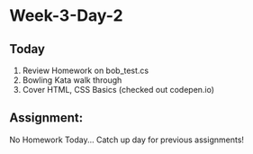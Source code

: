 # Week-3-Day-2

## Today

1. Review Homework on bob_test.cs  
2. Bowling Kata walk through
3. Cover HTML, CSS Basics (checked out codepen.io)

## Assignment: 

No Homework Today... Catch up day for previous assignments!
